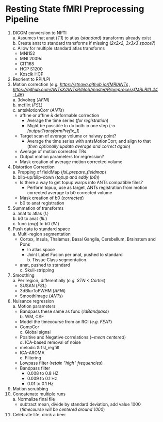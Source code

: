 # Resting State fMRI Preprocessing Pipeline  
1. DICOM conversion to NIfTI  
  a. Assumes that anat (*T1*) to atlas (*standard*) transforms already exist  
  b. Create anat to standard transforms if missing (*2x2x2, 3x3x3 space?*)  
  c. Allow for multiple standard atlas transforms  
    - MNI152  
    - MNI 2009c  
    - CIT168  
    - HCP S1200  
    - Koscik HCP  
2. Reorient to RPI/LPI  
3. Motion correction (*e.g. https://stnava.github.io/fMRIANTs , https://github.com/ANTsX/ANTsR/blob/master/R/preprocessfMRI.R#L44-L46*)  
  a. 3dvolreg (*AFNI*)  
  b. mcflirt (*FSL*)  
  c. antsMotionCorr (*ANTs*)  
    - affine or affine & deformable correction  
      * Average the time series (*for registration*)  
      * Might be possible to do both in one step (*-o [outputTransformPrefix,<outputWarpedImage>,<outputAverageImage>]*)  
    - Target scan of average volume or halway point?  
      * Average the time series with antsMotionCorr, and align to that (*then optionally update average and correct again*)  
    - Average of motion corrected TRs  
    - Output motion parameters for regression?  
    - Mask creation of average motion corrected volume  
4. Distortion Correction  
  a. Prepping of fieldMap (*fsl_prepare_fieldmap*)  
  b. blip-up/blip-down (*topup and eddy* (*b0*))  
    - Is there a way to get topup warps into ANTs compatible files?  
      * Perform topup, use as target, ANTs registration from motion corrected average to b0 corrected volume  
    - Mask creation of b0 (*corrected*)  
    - b0 to anat registration  
5. Summation of transforms  
  a. anat to atlas (*I.*)  
  b. b0 to anat (*III.*)  
  c. func (*avg*) to b0 (*IV.*)  
6. Push data to standard space  
  a. Multi-region segmentation  
    - Cortex, Insula, Thalamus, Basal Ganglia, Cerebellum, Brainstem and Pons  
      * In atlas space  
      * Joint Label Fusion per anat, pushed to standard  
  b. Tissue Class segmentation  
    - anat, pushed to standard  
  c. Skull-stripping  
7. Smoothing  
  a. Per region, differentially (*e.g. STN < Cortex*)  
    - SUSAN (*FSL*)  
    - 3dBlurToFWHM (*AFNI*)  
    - SmoothImage (*ANTs*)  
8. Nuisance regression  
  a. Motion parameters  
    - Bandpass these same as func (*1dBandpass*)  
  b. WM, CSF  
    - Model the timecourse from an ROI (*e.g. FEAT*)  
    - CompCor  
  c. Global signal  
    - Positive and Negative correlations (*~mean centered*)  
  d. ICA-based removal of noise  
    - melodic & fsl_regfilt  
    - ICA-AROMA  
  e. Filtering  
    - Lowpass filter (*retain "high" frequencies*)  
    - Bandpass filter  
      * 0.008 to 0.8 HZ  
      * 0.009 to 0.1 Hz  
      * 0.01 to 0.1 Hz  
9. Motion scrubbing  
10. Concatenate multiple runs  
  a. Normalize final file  
    - subtract mean, divide by standard deviation, add value 1000 (*timecourse will be centered around 1000*)  
11.  Celebrate life, drink a beer  
